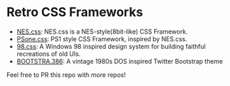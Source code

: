 # Retro CSS Frameworks

- [NES.css](https://github.com/nostalgic-css/NES.css): NES.css is a NES-style(8bit-like) CSS Framework.
- [PSone.css](https://github.com/micah5/PSone.css): PS1 style CSS Framework, inspired by NES.css.
- [98.css](https://github.com/jdan/98.css): A Windows 98 inspired design system for building faithful recreations of old UIs.
- [BOOTSTRA.386](https://github.com/kristopolous/BOOTSTRA.386): A vintage 1980s DOS inspired Twitter Bootstrap theme



Feel free to PR this repo with more repos!

